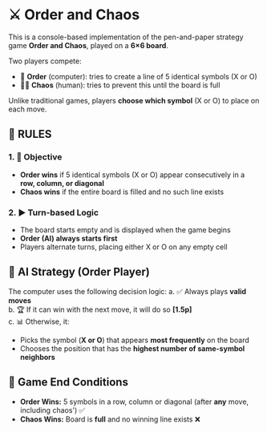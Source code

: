 # ⚔️ Order and Chaos 

This is a console-based implementation of the pen-and-paper strategy game **Order and Chaos**, played on a **6×6 board**.

Two players compete:
- 🤖 **Order** (computer): tries to create a line of 5 identical symbols (X or O)
- 🧑‍💻 **Chaos** (human): tries to prevent this until the board is full

Unlike traditional games, players **choose which symbol** (X or O) to place on each move.


## 📌 RULES 

### 1. 🎯 Objective
- **Order wins** if 5 identical symbols (X or O) appear consecutively in a **row, column, or diagonal**
- **Chaos wins** if the entire board is filled and no such line exists

### 2. ▶️ Turn-based Logic
- The board starts empty and is displayed when the game begins
- **Order (AI) always starts first**
- Players alternate turns, placing either X or O on any empty cell

## 🧠 AI Strategy (Order Player)
The computer uses the following decision logic:
a. ✅ Always plays **valid moves**  
b. 🏆 If it can win with the next move, it will do so **[1.5p]**  
c. 📊 Otherwise, it:
   - Picks the symbol (**X or O**) that appears **most frequently** on the board  
   - Chooses the position that has the **highest number of same-symbol neighbors**

## 🛑 Game End Conditions

- **Order Wins:** 5 symbols in a row, column or diagonal (after **any** move, including chaos') ✅  
- **Chaos Wins:** Board is **full** and no winning line exists ❌  



